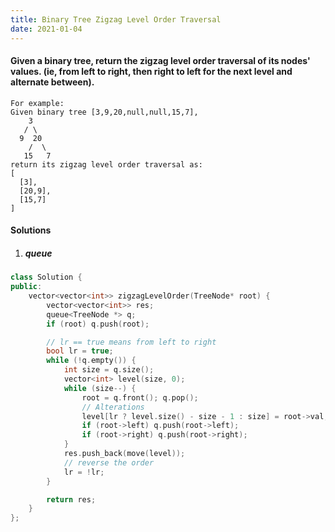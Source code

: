 ```yaml
---
title: Binary Tree Zigzag Level Order Traversal
date: 2021-01-04
---
```

#### Given a binary tree, return the zigzag level order traversal of its nodes' values. (ie, from left to right, then right to left for the next level and alternate between).

```
For example:
Given binary tree [3,9,20,null,null,15,7],
    3
   / \
  9  20
    /  \
   15   7
return its zigzag level order traversal as:
[
  [3],
  [20,9],
  [15,7]
]
```

#### Solutions

1. ##### queue

```cpp
class Solution {
public:
    vector<vector<int>> zigzagLevelOrder(TreeNode* root) {
        vector<vector<int>> res;
        queue<TreeNode *> q;
        if (root) q.push(root);

        // lr == true means from left to right
        bool lr = true;
        while (!q.empty()) {
            int size = q.size();
            vector<int> level(size, 0);
            while (size--) {
                root = q.front(); q.pop();
                // Alterations
                level[lr ? level.size() - size - 1 : size] = root->val;
                if (root->left) q.push(root->left);
                if (root->right) q.push(root->right);
            }
            res.push_back(move(level));
            // reverse the order
            lr = !lr;
        }

        return res;
    }
};
```